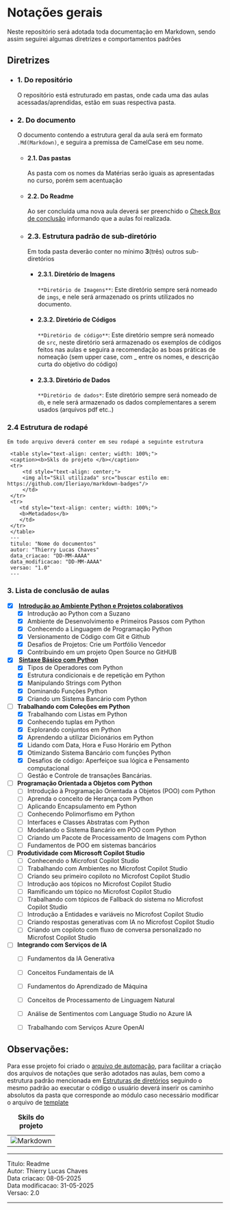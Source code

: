 # Notações gerais 

Neste repositório será adotada toda documentação em Markdown, sendo assim seguirei algumas diretrizes e comportamentos padrões

## Diretrizes
- ### 1. Do repositório
    O repositório está estruturado em pastas, onde cada uma das aulas acessadas/aprendidas, estão em suas respectiva pasta. 
- ### 2. Do documento 
    O documento contendo a estrutura geral da aula será em formato `.Md(Markdown)`, e seguira a premissa de CamelCase em seu nome.  
    - #### 2.1. Das pastas
         As pasta com os nomes da Matérias serão iguais as apresentadas no curso, porém sem acentuação 
    - #### 2.2. Do Readme
        Ao ser concluída uma nova aula deverá ser preenchido o [Check Box de conclusão](#3-lista-de-conclusão-de-aulas) informando que a aulas foi realizada.
    - ### 2.3.  Estrutura padrão de sub-diretório
        Em toda pasta deverão conter no mínimo **3**(três) outros sub-diretórios  
        - #### 2.3.1. Diretório de Imagens
            `**Diretório de Imagens**`: Este diretório sempre será nomeado de `imgs`, e nele será armazenado os prints utilizados no documento.   
        - #### 2.3.2. Diretório de Códigos
            `**Diretório de código**`:  Este diretório sempre será nomeado de `src`, neste diretório será armazenado os exemplos de códigos feitos nas aulas e seguira a recomendação as boas práticas de  nomeação (sem upper case, com _ entre os nomes, e descrição curta do objetivo do código) 
        - #### 2.3.3. Diretório de Dados
            `**Diretório de dados*`: Este diretório sempre será nomeado de `db`, e nele será armazenado os dados complementares a serem usados (arquivos pdf etc..)  
### 2.4 Estrutura de rodapé
    Em todo arquivo deverá conter em seu rodapé a seguinte estrutura 
   ```
    <table style="text-align: center; width: 100%;"> 
    <caption><b>Skls do projeto </b></caption>
    <tr>
        <td style="text-align: center;">
        <img alt="Skil utilizada" src="buscar estilo em: https://github.com/Ileriayo/markdown-badges"/>
        </td>
    </tr>
    <tr> 
       <td style="text-align: center; width: 100%;">
       <b>Metadados</b>
       </td>
    </tr>
    </table>
    ---
    titulo: "Nome do documentos"
    autor: "Thierry Lucas Chaves"
    data_criacao: "DD-MM-AAAA"
    data_modificacao: "DD-MM-AAAA"
    versao: "1.0"
    ---
```

### 3. Lista de conclusão de aulas
- [X]  <b> [Introdução ao Ambiente Python e Projetos colaborativos](Introducao%20ao%20Ambiente%20Python%20e%20Projetos%20Colaborativos/)  </b>
    - [X] Introdução ao Python com a Suzano 
    - [X] Ambiente de Desenvolvimento e Primeiros Passos com Python 
    - [X] Conhecendo a Linguagem de Programação Python 
    - [X] Versionamento de Código com Git e Github
    - [X] Desafios de Projetos: Crie um Portfólio Vencedor 
    - [x] Contribuindo em um projeto Open Source no GitHUB

- [X] <b> [Sintaxe Básico com Python](Sintaxe%20basica%20com%20Python/) </b>
    - [X] Tipos de Operadores com Python 
    - [X] Estrutura condicionais e de repetição em Python 
    - [X] Manipulando Strings com Python 
    - [x] Dominando Funções Python 
    - [X] Criando um Sistema Bancário com Python 

- [ ] <b>Trabalhando com Coleções em Python </b>
    - [X] Trabalhando com Listas em Python 
    - [X] Conhecendo tuplas em Python 
    - [X] Explorando conjuntos em Python 
    - [X] Aprendendo a utilizar Dicionários em Python 
    - [X] Lidando com Data, Hora e Fuso Horário em Python 
    - [X] Otimizando Sistema Bancário com funções Python 
    - [X] Desafios de código: Aperfeiçoe sua lógica e Pensamento computacional 
    - [ ] Gestão e Controle de transações Bancárias. 

- [ ] <b>Programação Orientada a Objetos com Python </b>
    - [ ] Introdução à Programação Orientada a Objetos (POO) com Python 
    - [ ] Aprenda o conceito de Herança com Python 
    - [ ] Aplicando Encapsulamento em Python 
    - [ ] Conhecendo Polimorfismo em Python 
    - [ ] Interfaces e Classes Abstratas com Python 
    - [ ] Modelando o Sistema Bancário em POO com Python 
    - [ ] Criando um Pacote de Processamento de Imagens com Python 
    - [ ] Fundamentos de POO em sistemas bancários 

- [ ] <b>Produtividade com Microsoft Copilot Studio </b>
    - [ ] Conhecendo o Microfost Copilot Studio 
    - [ ] Trabalhando com Ambientes no Microfost Copilot Studio
    - [ ] Criando seu primeiro copiloto no Microfost Copilot Studio
    - [ ] Introdução aos tópicos no Microfost Copilot Studio
    - [ ] Ramificando um tópico no Microfost Copilot Studio 
    - [ ] Trabalhando com tópicos de Fallback do sistema no Microfost Copilot Studio
    - [ ] Introdução a Entidades e variáveis no Microfost Copilot Studio
    - [ ] Criando respostas generativas com IA no Microfost Copilot Studio
    - [ ] Criando um copiloto com fluxo de conversa personalizado no Microfost Copilot Studio

- [ ] <b>Integrando com Serviços de IA</b>
    - [ ] Fundamentos da IA Generativa
    - [ ] Conceitos Fundamentais de IA
    - [ ] Fundamentos do Aprendizado de Máquina
    - [ ] Conceitos de Processamento de Linguagem Natural 
    - [ ] Análise de Sentimentos com Language Studio no Azure IA
    - [ ] Trabalhando com Serviços Azure OpenAI


## Observações:
Para esse projeto foi criado o [arquivo de automação](automacao_estrutura_pasta/cria_lista.py), para facilitar a criação dos arquivos de notações que serão adotados nas aulas, bem como a estrutura padrão mencionada em [Estruturas de diretórios](#23--estrutura-padrão-de-sub-diretório) seguindo o mesmo padrão
ao executar o código o usuário deverá inserir os caminho absolutos da pasta que corresponde ao módulo caso necessário modificar o arquivo de [template](automacao_estrutura_pasta/template_padrao.md)

<table style="text-align: center; width: 100%;"> 
<caption><b>Skils do projeto </b></caption>
<tr>
    <td style="text-align: center;">
    <img alt="Markdown" src="https://img.shields.io/badge/markdown-%23000000.svg?style=for-the-badge&logo=markdown&logoColor=white"/>
    </td>
<tr> 
</table>

---
Titulo: Readme  
Autor: Thierry Lucas Chaves  
Data criacao: 08-05-2025  
Data modificacao: 31-05-2025  
Versao: 2.0  

---

